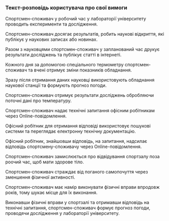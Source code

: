 ### Текст-розповідь користувача про свої вимоги

Спортсмен-споживач у робочий час у лабораторії університету проводить експерименти та дослідження.

Спортсмен-споживач досягає результатів, робить наукові відкриття, які публікує у наукових записах або новинах.

Разом з науковцями спортсмен-споживач у запланований час друкує результати досліджень та публікує статті в інтернеті.

Кожного дня за допомогою спеціального термометру спортсмен-споживач та вчені отримує зміни показників обладнання.

Зразу після отримання даних науковці використовують обладнання наукової станції та формують прогноз погоди.

Спортсмен-споживач отримує результати досліджень обробляючи поточні дані про температуру.

Спортсмен-споживач надає технічні запитання офісним робітникам через Online-повідомлення.

Офісний робітник для отримання відповіді використовує пошукові системи та переглядає електронну технічну документацію.

Офісний робітник, знайшовши відповідь, на запитання, надсилає відповідь спортсмену-споживачу через Online-повідомлення.

Спортсмен-споживач замислюється про відвідування спортзалу поза роочий час, щоб мати здорове тіло.

Спортсмен-споживач страждає від поганого самопочуття через зменшення фізичної активності.

Спортсмен-споживач має намір виконувати фізичні вправи впродовж років, тому шукає місце для їх виконання.

Виконавши фізичні вправи у спортзалі та отримавши відповідь на технічні запитання, спортсмен-споживач формує прогноз погоди, проводячи дослідження у лабораторії університету.

